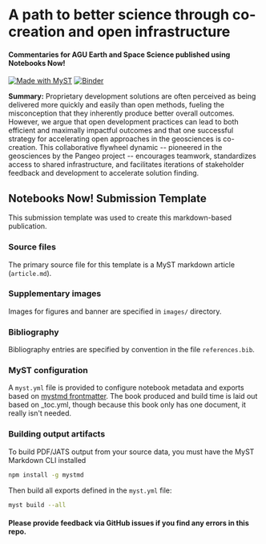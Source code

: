 # A path to better science through co-creation and open infrastructure
#### Commentaries for AGU Earth and Space Science published using Notebooks Now!
[![Made with MyST](https://img.shields.io/badge/made%20with-myst-orange)](https://mystmd.org)
[![Binder](https://mybinder.org/badge_logo.svg)](https://mybinder.org/v2/gh/Notebooks-Now/submission-myst-full/HEAD?labpath=notebooks/data-screening.ipynb)

**Summary:** Proprietary development solutions are often perceived as being delivered more quickly and easily than open methods, fueling the misconception that they inherently produce better overall outcomes. However, we argue that open development practices can lead to both efficient and maximally impactful outcomes and that one successful strategy for accelerating open approaches in the geosciences is co-creation. This collaborative flywheel dynamic -- pioneered in the geosciences by the Pangeo project -- encourages teamwork, standardizes access to shared infrastructure, and facilitates iterations of stakeholder feedback and development to accelerate solution finding.

## Notebooks Now! Submission Template

This submission template was used to create this markdown-based publication.

### Source files

The primary source file for this template is a MyST markdown article (`article.md`). 

### Supplementary images

Images for figures and banner are specified in `images/` directory.

### Bibliography

Bibliography entries are specified by convention in the file `references.bib`.

### MyST configuration

A `myst.yml` file is provided to configure notebook metadata and exports based on [mystmd frontmatter](https://mystmd.org/guide/frontmatter). The book produced and build time is laid out based on _toc.yml, though because this book only has one document, it really isn't needed.

### Building output artifacts

To build PDF/JATS output from your source data, you must have the MyST Markdown CLI installed

```bash
npm install -g mystmd
```

Then build all exports defined in the `myst.yml` file:

```bash
myst build --all
```

#### Please provide feedback via GitHub issues if you find any errors in this repo.